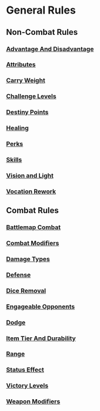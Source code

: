 # General Rules

## Non-Combat Rules

### [Advantage And Disadvantage](NonCombatRules/AdvantageAndDisadvantage.md)

### [Attributes](NonCombatRules/Attributes.md)

### [Carry Weight](NonCombatRules/CarryWeight.md)

### [Challenge Levels](NonCombatRules/ChallengeLevels.md)

### [Destiny Points](NonCombatRules/DestinyPoints.md)

### [Healing](NonCombatRules/Healing.md)

### [Perks](NonCombatRules/Perks.md)

### [Skills](NonCombatRules/Skills.md)

### [Vision and Light](NonCombatRules/LightAndVision.md)

### [Vocation Rework](NonCombatRules/VocationRework.md)

## Combat Rules

### [Battlemap Combat](CombatRules/BattlemapCombat.md)

### [Combat Modifiers](CombatRules/CombatModifiers.md)

### [Damage Types](CombatRules/DamageTypes.md)

### [Defense](CombatRules/Defense.md)

### [Dice Removal](CombatRules/DiceRemoval.md)

### [Engageable Opponents](CombatRules/EngageableOpponents.md)

### [Dodge](CombatRules/Dodge.md)

### [Item Tier And Durability](CombatRules/ItemTierAndDurability.md)

### [Range](CombatRules/Range.md)

### [Status Effect](CombatRules/StatusEffect.md)

### [Victory Levels](CombatRules/VictoryLevels.md)

### [Weapon Modifiers](CombatRules/WeaponModifiers.md)
